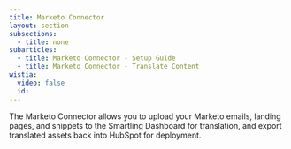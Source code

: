 ```yaml
---
title: Marketo Connector
layout: section
subsections:
  - title: none
subarticles:
  - title: Marketo Connector - Setup Guide
  - title: Marketo Connector - Translate Content
wistia:
  video: false
  id:
---
```


The Marketo Connector allows you to upload your Marketo emails, landing pages, and snippets to the Smartling Dashboard for translation, and export translated assets back into HubSpot for deployment.